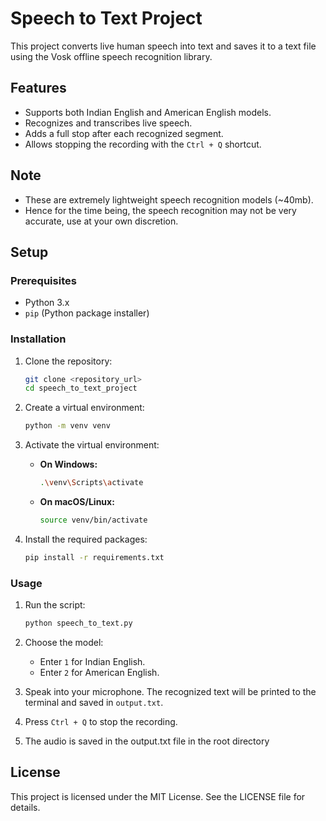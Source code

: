 # Speech to Text Project

This project converts live human speech into text and saves it to a text file using the Vosk offline speech recognition library.

## Features

- Supports both Indian English and American English models.
- Recognizes and transcribes live speech.
- Adds a full stop after each recognized segment.
- Allows stopping the recording with the `Ctrl + Q` shortcut.

## Note

- These are extremely lightweight speech recognition models (~40mb).
- Hence for the time being, the speech recognition may not be very accurate, use at your own discretion.

## Setup

### Prerequisites

- Python 3.x
- `pip` (Python package installer)

### Installation

1. Clone the repository:

   ```bash
   git clone <repository_url>
   cd speech_to_text_project
   ```

2. Create a virtual environment:

   ```bash
   python -m venv venv
   ```

3. Activate the virtual environment:

   - **On Windows:**

     ```bash
     .\venv\Scripts\activate
     ```

   - **On macOS/Linux:**
     ```bash
     source venv/bin/activate
     ```

4. Install the required packages:

   ```bash
   pip install -r requirements.txt
   ```

### Usage

1. Run the script:

   ```bash
   python speech_to_text.py
   ```

2. Choose the model:

   - Enter `1` for Indian English.
   - Enter `2` for American English.

3. Speak into your microphone. The recognized text will be printed to the terminal and saved in `output.txt`.

4. Press `Ctrl + Q` to stop the recording.

5. The audio is saved in the output.txt file in the root directory

## License

This project is licensed under the MIT License. See the LICENSE file for details.

```

```
